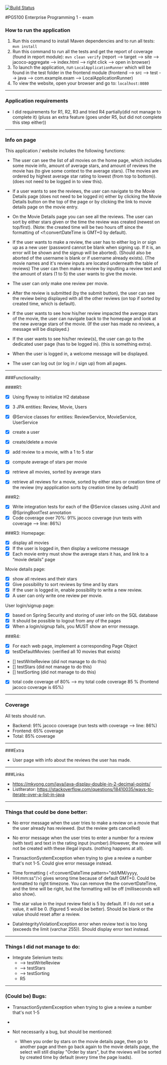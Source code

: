 [![Build Status](https://travis-ci.com/simonkarlsen/PG5100Enterprise1_exam.svg?branch=master)](https://travis-ci.com/simonkarlsen/PG5100Enterprise1_exam)

#PG5100 Enterprise Programming 1 - exam


### How to run the application
1. Run this command to install Maven dependencies and to run all tests: `mvn install`
2. Run this command to run all the tests and get the report of coverage (found in report module): `mvn clean verify`
(report --> target --> site --> jacoco-aggregate --> index.html --> right click --> open in browser)
3. To launch the application, run `LocalApplicationRunner` which will be found in the test folder in the frontend module 
(frontend --> src --> test --> java --> com.example.exam --> LocalApplicationRunner) 
4. To view the website, open your browser and go to: `localhost:8080`

---

### Application requirements
- I did requirements for R1, R2, R3 and tried R4 partially(did not manage to complete it) 
(pluss an extra feature (goes under R5, but did not complete this step either))

---

### Info on page
This application / website includes the following functions:


- The user can see the list of all movies on the home page, which includes some movie info,
 amount of average stars, and amount of reviews the movie has (to give some context to the average stars).
 (The movies are ordered by highest average star rating to lowest (from top to bottom)).
 (does not need to be logged in to view this).
 
- If a user wants to see the reviews, the user can navigate to the Movie Details page 
(does not need to be logged in) either by clicking the Movie Details button on the top of the page
or by clicking the link to movie details page on the movie entry.

- On the Movie Details page you can see all the reviews. The user can sort by either stars given or the time
the review was created (newest on top/first). 
(Note: the created time will be two hours off since the formatting of <f:convertDateTime 
is GMT+0 by default).

- If the user wants to make a review, the user has to either log in or sign up as a new user 
(password cannot be blank when signing up. If it is, an error will be shown and the signup will be aborted).
(Should also be aborted of the username is blank or if username already exists).
 (The movie names and it's review inputs are located underneath the table of reviews)
The user can then make a review by inputting a review text and the amount of stars (1 to 5) the user wants 
to give the movie.

- The user can only make one review per movie.

- After the review is submitted (by the submit button), the user can see the review being displayed with 
all the other reviews (on top if sorted by created time, which is default).

- If the user wants to see how his/her review impacted the average stars of the movie, the user can
navigate back to the homepage and look at the new average stars of the movie. 
(If the user has made no reviews, a message will be displayed.)

- If the user wants to see his/her review(s), the user can go to the dedicated user page (has to be logged in).
(this is something extra).

- When the user is logged in, a welcome message will be displayed.

- The user can log out (or log in / sign up) from all pages.

---

###Functionality:

####R1: 
- [x] Using flyway to initialize H2 database
- [x] 3 JPA entities: Review, Movie, Users
- [x] @Service classes for entities: ReviewService, MovieService, UserService
- [x] create a user
- [x] create/delete a movie
- [x] add review to a movie, with a 1 to 5 star
- [x] compute average of stars per movie
- [x] retrieve all movies, sorted by average stars
- [x] retrieve all reviews for a movie, sorted by either stars or creation time of the review 
(my appplication sorts by creation time by default)


###R2:
- [x] Write integration tests for each of the @Service classes using JUnit and @SpringBootTest annotation
- [x] Code coverage over 70%: 91% jacoco coverage (run tests with coverage --> line: 86%)

###R3:
Homepage:
- [x] display all movies
- [x] If the user is logged in, then display a welcome message
- [x] Each movie entry must show the average stars it has, and link to a “movie details” page

Movie details page:
- [x] show all reviews and their stars
- [x] Give possibility to sort reviews by time and by stars
- [x] If the user is logged in, enable possibility to write a new review.
- [x] A user can only write one review per movie.

User login/signup page:
- [x] based on Spring Security and storing of user info on the SQL database
- [x] It should be possible to logout from any of the pages
- [x] When a login/signup fails, you MUST show an error message.

###R4:
- [x] For each web page, implement a corresponding Page Object
- [x] testDefaultMovies: (verified all 10 movies that exists)
- [] testWriteReview (did not manage to do this)
- [] testStars (did not manage to do this)
- [] testSorting (did not manage to do this)
- [x] total code coverage of 80% 
    --> my total code coverage 85 %
    (frontend jacoco coverage is 65%)
        
---

### Coverage
All tests should run.

- Backend: 91% jacoco coverage (run tests with coverage --> line: 86%)
- Frontend: 65% coverage 
- Total: 85% coverage

---

###Extra 
- User page with info about the reviews the user has made.
---

###Links
- https://mkyong.com/java/java-display-double-in-2-decimal-points/
- ListIterator: https://stackoverflow.com/questions/18410035/ways-to-iterate-over-a-list-in-java

---

### Things that could be done better:
- No error message when the user tries to make a review on a movie that the user
    already has reviewed. (but the review gets cancelled)
 
- No error message when the user tries to enter a number for a review (with text) and text in the 
    rating input (number).(However, the review will not be created with these illegal inputs.
    (nothing happens at all). 
    
- TransactionSystemException when trying to give a review a number that's not 1-5. Could give error message instead.

- Time formatting ( <f:convertDateTime pattern="dd/MM/yyyy, HH:mm:ss"/>) gives wrong time because
of default GMT+0. Could be formatted to right timezone. You can remove the the convertDateTime, and 
the time will be right, but the formatting will be off (milliseconds will also show).

- The star value in the input review field is 5 by default. If I do not set a value, it will be 0.
(figured 5 would be better).
Should be blank or the value should reset after a review. 

- DataIntegrityViolationException error when review text is too long (exceeds the limit (varchar 255)). 
Should display error text instead.
---

### Things I did not manage to do:
- Integrate Selenium tests:
    *    --> testWriteReview 
    *    --> testStars 
    *    --> testSorting 
    * R5 
---   
    
### (Could be) Bugs:
- TransactionSystemException when trying to give a review a number that's not 1-5
- 

- Not necessarily a bug, but should be mentioned:
    * When you order by stars on the movie details page, then go to another page
and then go back again to the movie details page, the select will still display "Order by stars",
but the reviews will be sorted by created time by default (every time the page loads).
